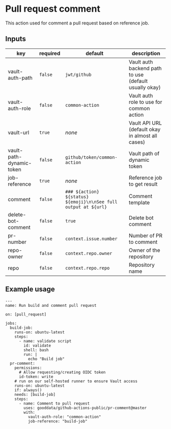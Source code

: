 # Pull request comment

This action used for comment a pull request based on reference job.

## Inputs

| key                      | required | default                                                         | description                                           |
|--------------------------|----------|-----------------------------------------------------------------|-------------------------------------------------------|
| vault-auth-path          | `false`  | `jwt/github`                                                    | Vault auth backend path to use (default usually okay) |
| vault-auth-role          | `false`  | `common-action`                                                 | Vault auth role to use for common action              |
| vault-url                | `true`   | *none*                                                          | Vault API URL (default okay in almost all cases)      |
| vault-path-dynamic-token | `false`  | `github/token/common-action`                                    | Vault path of dynamic token                           |
| job-reference            | `true`   | *none*                                                          | Reference job to get result                           |
| comment                  | `false`  | `### ${action} ${status} ${emoji}\n\nSee full output at ${url}` | Comment template                                      |
| delete-bot-comment       | `false`  | `true`                                                          | Delete bot comment                                    |
| pr-number                | `false`  | `context.issue.number`                                          | Number of PR to comment                               |
| repo-owner               | `false`  | `context.repo.owner`                                            | Owner of the repository                               |
| repo                     | `false`  | `context.repo.repo`                                             | Repository name                                       |


## Example usage

```
---
name: Run build and comment pull request

on: [pull_request]

jobs:
  build-job:
    runs-on: ubuntu-latest
    steps:
      - name: validate script
        id: validate
        shell: bash
        run: |
          echo "Build job"
  pr-comment:
    permissions:
      # Allow requesting/creating OIDC token
      id-token: write
    # run on our self-hosted runner to ensure Vault access
    runs-on: ubuntu-latest
    if: always()
    needs: [build-job]
    steps:
      - name: Comment to pull request
        uses: gooddata/github-actions-public/pr-comment@master
        with:
          vault-auth-role: "common-action"
          job-reference: "build-job"
```
